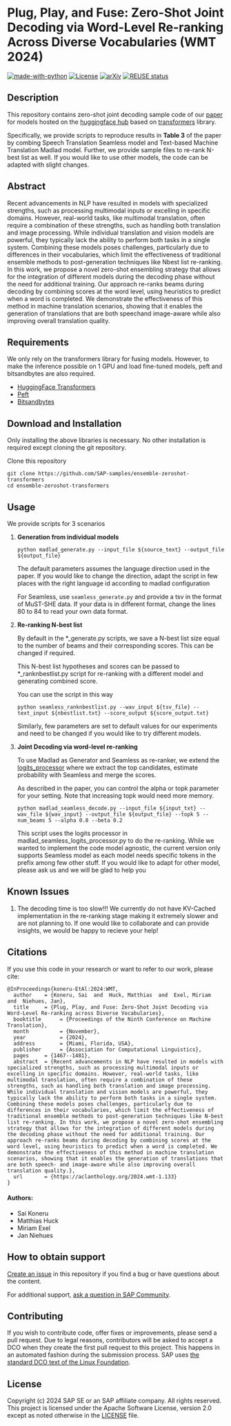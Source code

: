 # Plug, Play, and Fuse: Zero-Shot Joint Decoding via Word-Level Re-ranking Across Diverse Vocabularies (WMT 2024)
[![made-with-python](https://img.shields.io/badge/Made%20with-Python-red.svg)](#python)
[![License](https://img.shields.io/badge/License-Apache%202.0-blue.svg)](https://opensource.org/licenses/Apache-2.0)
[![arXiv](https://img.shields.io/badge/arXiv-2408.11327-b31b1b.svg)](https://arxiv.org/abs/2408.11327)
[![REUSE status](https://api.reuse.software/badge/github.com/SAP-samples/ensemble-zeroshot-transformers)](https://api.reuse.software/info/github.com/SAP-samples/ensemble-zeroshot-transformers)

## Description
This repository contains zero-shot joint decoding sample code of our [paper](https://arxiv.org/abs/2408.11327) for models hosted on the [huggingface hub](https://huggingface.co/) based on [transformers](https://github.com/huggingface/transformers) library.

Specifically, we provide scripts to reproduce results in **Table 3** of the paper by combing Speech Translation Seamless model and Text-based Machine Translation Madlad model. Further, we provide sample files to re-rank N-best list as well. If you would like to use other models, the code can be adapted with slight changes.

## Abstract

Recent advancements in NLP have resulted in models with specialized strengths, such as processing multimodal inputs or excelling in specific domains. However, real-world tasks, like multimodal translation, often require a combination of these strengths, such as handling both translation and image processing. While individual translation and vision models are powerful, they typically lack the ability to perform both tasks in a single system. Combining these models poses challenges, particularly due to differences in their vocabularies, which limit the effectiveness of traditional ensemble methods to post-generation techniques like Nbest list re-ranking. In this work, we propose a novel zero-shot ensembling strategy that allows for the integration of different models during the decoding phase without the need for additional training. Our approach re-ranks beams during decoding by combining scores at the word level, using heuristics to predict when a word is completed. We demonstrate the effectiveness of this method in machine translation scenarios, showing that it enables the generation of translations that are both speechand image-aware while also improving overall translation quality.

## Requirements
We only rely on the transformers library for fusing models. However, to make the inference possible on 1 GPU and load fine-tuned models, peft and bitsandbytes are also required.

- [HuggingFace Transformers](https://huggingface.co/docs/transformers/index)
- [Peft](https://github.com/huggingface/peft)
- [Bitsandbytes](https://github.com/bitsandbytes-foundation/bitsandbytes)

## Download and Installation

Only installing the above libraries is necessary. No other installation is required except cloning the git repository.

Clone this repository
```
git clone https://github.com/SAP-samples/ensemble-zeroshot-transformers
cd ensemble-zeroshot-transformers
```
## Usage

We provide scripts for 3 scenarios

1. **Generation from individual models**
   ```
   python madlad_generate.py --input_file ${source_text} --output_file ${output_file}
   ```

   The default parameters assumes the language direction used in the paper. If you would like to change the direction, adapt the script in few places with the right language id according to madlad configuration

   For Seamless, use ```seamless_generate.py``` and provide a tsv in the format of MuST-SHE data. If your data is in different format, change the lines 80 to 84 to read your own data format.

2. **Re-ranking N-best list**

   By default in the *_generate.py scripts, we save a N-best list size equal to the number of beams and their corresponding scores. This can be changed if required.

   This N-best list hypotheses and scores can be passed to *_ranknbestlist.py script for re-ranking with a different model and generating combined score.

   You can use the script in this way

   ```
   python seamless_ranknbestlist.py --wav_input ${tsv_file} --text_input ${nbestlist.txt} --score_output ${score_output.txt}
   ```

   Similarly, few parameters are set to default values for our experiments and need to be changed if you would like to try different models.

3. **Joint Decoding via word-level re-ranking**

   To use Madlad as Generator and Seamless as re-ranker, we extend the [logits_processor](https://github.com/huggingface/transformers/blob/main/src/transformers/generation/logits_process.py) where we extract the top candidates, estimate probability with Seamless and merge the scores.

   As described in the paper, you can control the alpha or topk parameter for your setting. Note that increasing topk would need more memory.

   ```
   python madlad_seamless_decode.py --input_file ${input_txt} --wav_file ${wav_input} --output_file ${output_file} --topk 5 --num_beams 5 --alpha 0.8 --beta 0.2
   ```

   This script uses the logits processor in madlad_seamless_logits_processor.py to do the re-ranking. While we wanted to implement the code model agnostic, the current version only supports Seamless model as each model needs specific tokens in the prefix among few other stuff. If you would like to adapt for other model, please ask us and we will be glad to help you

## Known Issues
1. The decoding time is too slow!!!
   We currently do not have KV-Cached implementation in the re-ranking stage making it extremely slower and are not planning to. If one would like to collaborate and can provide insights, we would be happy to recieve your help!


## Citations
If you use this code in your research or want to refer to our work, please cite:

```
@InProceedings{koneru-EtAl:2024:WMT,
  author    = {Koneru, Sai  and  Huck, Matthias  and  Exel, Miriam  and  Niehues, Jan},
  title     = {Plug, Play, and Fuse: Zero-Shot Joint Decoding via Word-Level Re-ranking across Diverse Vocabularies},
  booktitle      = {Proceedings of the Ninth Conference on Machine Translation},
  month          = {November},
  year           = {2024},
  address        = {Miami, Florida, USA},
  publisher      = {Association for Computational Linguistics},
  pages     = {1467--1481},
  abstract  = {Recent advancements in NLP have resulted in models with specialized strengths, such as processing multimodal inputs or excelling in specific domains. However, real-world tasks, like multimodal translation, often require a combination of these strengths, such as handling both translation and image processing. While individual translation and vision models are powerful, they typically lack the ability to perform both tasks in a single system. Combining these models poses challenges, particularly due to differences in their vocabularies, which limit the effectiveness of traditional ensemble methods to post-generation techniques like N-best list re-ranking. In this work, we propose a novel zero-shot ensembling strategy that allows for the integration of different models during the decoding phase without the need for additional training. Our approach re-ranks beams during decoding by combining scores at the word level, using heuristics to predict when a word is completed. We demonstrate the effectiveness of this method in machine translation scenarios, showing that it enables the generation of translations that are both speech- and image-aware while also improving overall translation quality.},
  url       = {https://aclanthology.org/2024.wmt-1.133}
}
```
#### Authors:
 - Sai Koneru
 - Matthias Huck
 - Miriam Exel
 - Jan Niehues


## How to obtain support
[Create an issue](https://github.com/SAP-samples/<repository-name>/issues) in this repository if you find a bug or have questions about the content.
 
For additional support, [ask a question in SAP Community](https://answers.sap.com/questions/ask.html).

## Contributing
If you wish to contribute code, offer fixes or improvements, please send a pull request. Due to legal reasons, contributors will be asked to accept a DCO when they create the first pull request to this project. This happens in an automated fashion during the submission process. SAP uses [the standard DCO text of the Linux Foundation](https://developercertificate.org/).

## License
Copyright (c) 2024 SAP SE or an SAP affiliate company. All rights reserved. This project is licensed under the Apache Software License, version 2.0 except as noted otherwise in the [LICENSE](LICENSE) file.
